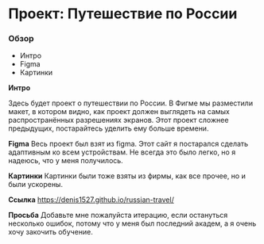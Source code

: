 # Проект: Путешествие по России

### Обзор
* Интро
* Figma
* Картинки

**Интро**

Здесь будет проект о путешествии по России.
В Фигме мы разместили макет, в котором видно, как проект должен выглядеть на самых распространённых разрешениях экранов.
Этот проект сложнее предыдущих, постарайтесь уделить ему больше времени.

**Figma**
Весь проект был взят из figma. Этот сайт я постарался сделать адаптивным ко всем устройствам. Не всегда это было легко, но я надеюсь, что у меня получилось.


**Картинки**
Картинки были тоже взяты из фирмы, как все прочее, но и были ускорены.

**Ссылка**
https://denis1527.github.io/russian-travel/

**Просьба**
Добавьте мне пожалуйста итерацию, если остануться несколько ошибок, потому что у меня был последний академ, а я очень хочу закочить обучение.